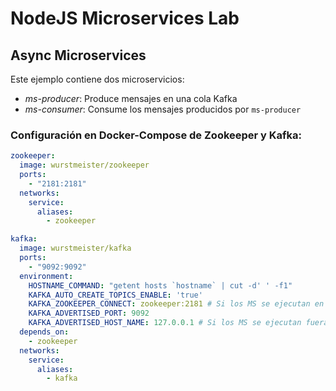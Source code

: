 # NodeJS Microservices Lab

## Async Microservices

Este ejemplo contiene dos microservicios:
  - *ms-producer*: Produce mensajes en una cola Kafka
  - *ms-consumer*: Consume los mensajes producidos por `ms-producer`

### Configuración en Docker-Compose de Zookeeper y Kafka:

```yml
zookeeper:
  image: wurstmeister/zookeeper
  ports:
    - "2181:2181"
  networks:
    service:
      aliases:
        - zookeeper

kafka:
  image: wurstmeister/kafka
  ports:
    - "9092:9092"
  environment:
    HOSTNAME_COMMAND: "getent hosts `hostname` | cut -d' ' -f1"
    KAFKA_AUTO_CREATE_TOPICS_ENABLE: 'true'
    KAFKA_ZOOKEEPER_CONNECT: zookeeper:2181 # Si los MS se ejecutan en el compose
    KAFKA_ADVERTISED_PORT: 9092
    KAFKA_ADVERTISED_HOST_NAME: 127.0.0.1 # Si los MS se ejecutan fuera del compose (la IP del host)
  depends_on:
    - zookeeper
  networks:
    service:
      aliases:
        - kafka
```
